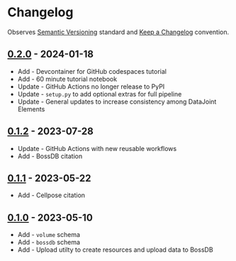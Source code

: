 # Changelog

Observes [Semantic Versioning](https://semver.org/spec/v2.0.0.html) standard and
[Keep a Changelog](https://keepachangelog.com/en/1.0.0/) convention.

## [0.2.0] - 2024-01-18

+ Add - Devcontainer for GitHub codespaces tutorial
+ Add - 60 minute tutorial notebook
+ Update - GitHub Actions no longer release to PyPI
+ Update - `setup.py` to add optional extras for full pipeline
+ Update - General updates to increase consistency among DataJoint Elements

## [0.1.2] - 2023-07-28

+ Update - GitHub Actions with new reusable workflows
+ Add - BossDB citation

## [0.1.1] - 2023-05-22

+ Add - Cellpose citation

## [0.1.0] - 2023-05-10

+ Add - `volume` schema
+ Add - `bossdb` schema
+ Add - Upload utilty to create resources and upload data to BossDB

[0.2.0]: https://github.com/datajoint/element-zstack/releases/tag/0.2.0
[0.1.2]: https://github.com/datajoint/element-zstack/releases/tag/0.1.2
[0.1.1]: https://github.com/datajoint/element-zstack/releases/tag/0.1.1
[0.1.0]: https://github.com/datajoint/element-zstack/releases/tag/0.1.0
